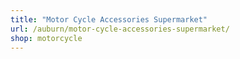 ```yaml
---
title: "Motor Cycle Accessories Supermarket"
url: /auburn/motor-cycle-accessories-supermarket/
shop: motorcycle
---
```

